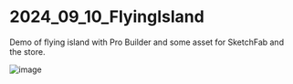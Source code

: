 # 2024_09_10_FlyingIsland
Demo of flying island with Pro Builder and some asset for SketchFab and the store.

![image](https://github.com/user-attachments/assets/e381297b-95e1-41aa-9a2b-c18b5d63d426)
